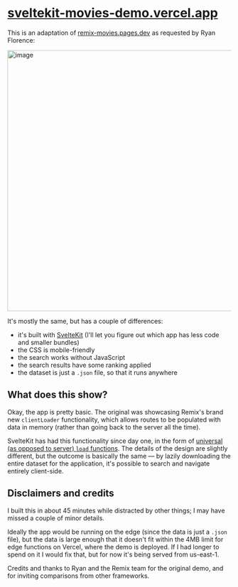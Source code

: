 # [sveltekit-movies-demo.vercel.app](https://sveltekit-movies-demo.vercel.app)

This is an adaptation of [remix-movies.pages.dev](https://remix-movies.pages.dev/) as requested by Ryan Florence:

<img width="588" alt="image" src="https://github.com/Rich-Harris/sveltekit-movies-demo/assets/1162160/d8040868-9dd7-48fe-9843-199e06ab483a">

It's mostly the same, but has a couple of differences:

- it's built with [SvelteKit](https://kit.svelte.dev) (I'll let you figure out which app has less code and smaller bundles)
- the CSS is mobile-friendly
- the search works without JavaScript
- the search results have some ranking applied
- the dataset is just a `.json` file, so that it runs anywhere

## What does this show?

Okay, the app is pretty basic. The original was showcasing Remix's brand new `clientLoader` functionality, which allows routes to be populated with data in memory (rather than going back to the server all the time).

SvelteKit has had this functionality since day one, in the form of [universal (as opposed to server) `load` functions](https://kit.svelte.dev/docs/load#universal-vs-server). The details of the design are slightly different, but the outcome is basically the same — by lazily downloading the entire dataset for the application, it's possible to search and navigate entirely client-side.

## Disclaimers and credits

I built this in about 45 minutes while distracted by other things; I may have missed a couple of minor details.

Ideally the app would be running on the edge (since the data is just a `.json` file), but the data is large enough that it doesn't fit within the 4MB limit for edge functions on Vercel, where the demo is deployed. If I had longer to spend on it I would fix that, but for now it's being served from us-east-1.

Credits and thanks to Ryan and the Remix team for the original demo, and for inviting comparisons from other frameworks.
